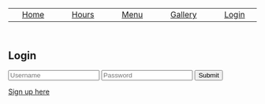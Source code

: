 <html>
  <head>
    <link rel="stylesheet" type="text/css" href="style.css">
    <title>Burger Bytes Login</title>
  </head>
  <body>
    <header>
      <div class="container">
        <table>
          <tr>
              <td><a href="/">Home</a></td>
              <td><a href="/hours">Hours</a></td>
              <td><a href="/menu">Menu</a></td>
              <td><a href="/gallery">Gallery</a></td>
              <td><a href="/login">Login</a></td>
              <td><a href="/employment">Employment</a></td>
          </tr>
      </table>
      </div>
    </header>
    <div class="main-container">
      <div class="login-container">
        <form>
          <h2>Login</h2>
          <input type="text" placeholder="Username" required>
          <input type="password" placeholder="Password" required>
          <button type="submit">Submit</button>
        </form>
            <div class="signup-link">
              <a href="signup.html">Sign up here</a>
            </div>
          </div>
      </div>
    </div>
  </body>
</html>

<html>
<head>
<style>
  header a {
  padding: 20px;
}

header {
  padding-top: 60px;
  display: flex;
  justify-content: center;
}

header {
  position: fixed;
  top: 0;
  left: 0;
  width: 100%;
  background-color: #1a1a1a;
  padding: 10px;
  border-radius: 10px;
  box-shadow: 0px 0px 10px 0px #ccc;
}

header {
  background-color: #1a1a1a;
  padding: 10px;
  border-radius: 10px;
  box-shadow: 0px 0px 10px 0px #ccc;
}

header a {
  color: #ace34b;
  text-decoration: none;
  margin-right: 10px;
}

header a:hover {
  color: #4CAF50;
}

header .container {
  display: flex;
  justify-content: flex-end;
}

header table {
  margin: 0;
}

body {
  display: flex;
  justify-content: center;
  align-items: center;
  height: 100vh;
  background-color: #1a1a1a;
}

.login-container {
  background-color: #1a1a1a;
  padding: 20px;
  border-radius: 10px;
  box-shadow: 0px 0px 10px 0px #ccc;
  width: 300px;
  text-align: center;
}

.signup-link a{
  color: #ace34b;
  text-align: center;
  display: block;
  text-decoration: underline;
}

form {
  margin-top: 30px;
}

input {
  width: 100%;
  padding: 12px 20px;
  margin: 8px 0;
  box-sizing: border-box;
  border: none;
  border-bottom: 2px solid #ccc;
}

button {
  width: 100%;
  background-color: #4CAF50;
  color: white;
  padding: 14px 20px;
  margin: 8px 0;
  border: none;
  border-radius: 4px;
  cursor: pointer;
}

button:hover {
  background-color: #45a049;
}

h2 {
  margin-bottom: 20px;
}

</style>
</html>
</html>